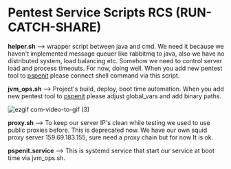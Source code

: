 # Pentest Service Scripts RCS (RUN-CATCH-SHARE)

**helper.sh** --> wrapper script between java and cmd. We need it because we haven't implemented message queuer like rabbitmq to java, also we have no distributed system, load balancing etc. Somehow we need to control server load and process timeouts. For now, doing well. When you add new pentest tool to [pspenit](https://github.com/psaux-it/pspenit) please connect shell command via this script.

**jvm_ops.sh** --> Project's build, deploy, boot time automation. When you add new pentest tool to [pspenit](https://github.com/psaux-it/pspenit) please adjust global_vars and add binary paths.

![ezgif com-video-to-gif (3)](https://user-images.githubusercontent.com/25556606/226108577-f50e2dc6-051e-49c1-a24e-66e9fb265c75.gif)

**proxy.sh** --> To keep our server IP's clean while testing we used to use public proxies before. This is deprecated now. We have our own squid proxy server 159.69.183.155, sure need a proxy chain but for now It is ok.

**pspenit.service** --> This is systemd service that start our service at boot time via jvm_ops.sh.
